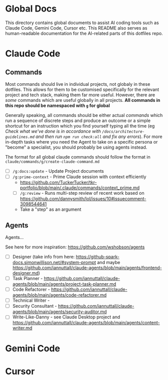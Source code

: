 # Global Docs

This directory contains global documents to assist AI coding tools such as Claude Code, Gemini Code, Cursor etc. This README also serves as human-readable documentation for the AI-related parts of this dotfiles repo.

# Claude Code

## Commands

Most commands should live in individual projects, not globaly in these dotfiles. This allows for them to be customised specifically for the relevant project and tech stack, making them far more useful. However, there are _some_ commands which are useful globally in all projects. **All commands in this repo should be namespaced with `g` for global**

Generally speaking, all commands should be either actual _commands_ which run a sequence of discrete steps and produce an outcome or a simple shortcut for an instruction which you find yourself typing all the time (eg _Check what we've done is in accordance with `/docs/architecture-guidelines.md` and then run `npm run check:all` and fix any errors_). For more in-depth tasks where you need the Agent to take on a specific persona or "become" a specialist, you should probably be using agents instead.

The format for all global claude commands should follow the format in `claude/commands/g/create-claude-command.md`

- [ ] `/g:docs:update` - Update Project documents
- [ ] `/g:prime-context` - Prime Claude session with context efficiently
  - https://github.com/TuckerTucker/tkr-portfolio/blob/main/.claude/commands/context_prime.md
  - [ ] `/g:review` - Runs multi-step review of recent work based on https://github.com/dannysmith/lol/issues/10#issuecomment-3098544641
  - Take a "step" as an argument

## Agents

Agents...

See here for more inspiration: https://github.com/wshobson/agents

- [ ] Designer (take info from here: https://github-spark-docs.simonwillison.net/#system-prompt and maybe https://github.com/iannuttall/claude-agents/blob/main/agents/frontend-designer.md)
- [ ] Task Planner - https://github.com/iannuttall/claude-agents/blob/main/agents/project-task-planner.md
- [ ] Code Refactorer - https://github.com/iannuttall/claude-agents/blob/main/agents/code-refactorer.md
- [ ] Technical Writer -
- [ ] Security Consultant - https://github.com/iannuttall/claude-agents/blob/main/agents/security-auditor.md
- [ ] Write-Like-Danny - see Claude Desktop project and https://github.com/iannuttall/claude-agents/blob/main/agents/content-writer.md

# Gemini Code

# Cursor
